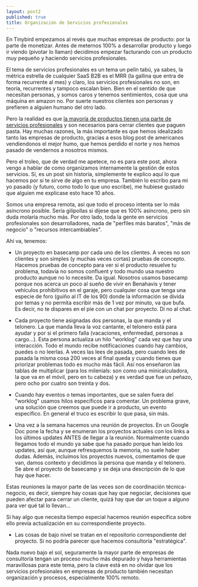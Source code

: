 ```yaml
---
layout: post2
published: true
title: Organización de Servicios profesionales
---
```


En Tinybird empezamos al revés que muchas empresas de producto: por la parte de monetizar. Antes de meternos 100% a desarrollar producto y luego ir viendo (pivotar lo llaman) decidimos empezar facturando con un producto muy pequeño y haciendo servicios profesionales.

El tema de servicios profesionales es un tema un pelín tabú, ya sabes, la métrica estrella de cualquier SaaS B2B es el MRR (la gallina que entra de forma recurrente al mes) y claro, los servicios profesionales no son, en teoría, recurrentes y tampoco escalan bien. Bien en el sentido de que necesitan personas, y somos caros y tenemos sentimientos, cosa que una máquina en amazon no. Por suerte nuestros clientes son personas y prefieren a alguien humano del otro lado.

Pero la realidad es que [la mayoría de productos tienen una parte de servicios profesionales](https://www.saastr.com/dont-forget-the-services-revenue/) y son necesarios para cerrar clientes que paguen pasta. Hay muchas razones, la más importante es que hemos idealizado tanto las empresas de producto, gracias a esos blog post de americanos vendiendonos el mejor humo, que hemos perdido el norte y nos hemos pasado de vendernos a nosotros mismos.

Pero el troleo, que de verdad me apetece, no es para este post, ahora vengo a hablar de como organizamos internamente la gestión de estos servicios. Sí, es un post sin historia, símplemente te explico aquí lo que hacemos por si te sirve de algo en tu empresa. También lo escribo para mi yo pasado (y futuro, como todo lo que uno escribe), me hubiese gustado que alguien me explicase esto hace 10 años.

Somos una empresa remota, así que todo el proceso intenta ser lo más asíncrono posible. Sería gilipollas si dijese que es 100% asíncrono, pero sin duda molaría mucho más. Por otro lado, toda la gente en servicios profesionales son desarrolladores, nada de "perfiles más baratos", "más de negocio" o "recursos intercambiables".

Ahí va, tenemos:

- Un proyecto en basecamp por cada uno de los clientes. A veces no son clientes y son simples (y muchas veces cortas) pruebas de concepto. Hacemos pruebas de concepto para ver si el producto resuelve tu problema, todavía no somos confluent y todo mundo usa nuestro producto aunque no lo necesite. Da igual. Nosotros usamos basecamp porque nos acerca un poco al sueño de vivir en Benahavis y tener vehículos prohibitivos en el garaje, pero cualquier cosa que tenga una especie de foro (guiño al IT de los 90) donde la información se divida por temas y no permita escribir más de 1 vez por minuto, va que bufa. Es decir, no te dispares en el pie con un chat por proyecto. Di no al chat.

- Cada proyecto tiene asignadas dos personas, la que manda y el telonero. La que manda lleva la voz cantante, el telonero está para ayudar y por si el primero falla (vacaciones, enfermedad, personas a cargo...). Esta persona actualiza un hilo "worklog" cada vez que hay una interacción. Todo el mundo recibe notificaciones cuando hay cambios, puedes o no leerlas. A veces las lees de pasada, pero cuando lees de pasada la misma cosa 200 veces al final queda y cuando tienes que priorizar problemas todo es mucho más fácil. Así nos enseñaron las tablas de multiplicar (para los milenials: son como una minicalculadora, la que va en el móvil, pero en tu cabeza) y es verdad que fue un peñazo, pero ocho por cuatro son treinta y dos.

- Cuando hay eventos o temas importantes, que se salen fuera del "worklog" usamos hilos específicos para comentar. Un problema grave, una solución que creemos que puede ir a producto, un evento específico. En general el truco es escribir lo que pasa, sin más.

- Una vez a la semana hacemos una reunión de proyectos. En un Google Doc pone  la fecha y se enumeran los proyectos actuales con los links a los últimos updates ANTES de llegar a la reunión. Normalmente cuando llegamos todo el mundo ya sabe que ha pasado porque han leído los updates, así que, aunque refresquemos la memoria, no suele haber dudas.
Además, incluímos los proyectos nuevos, comentamos de que van, damos contexto y decidimos la persona que manda y el telonero. Se abre el proyecto de basecamp y se deja una descripción de lo que hay que hacer.

Estas reuniones la mayor parte de las veces son de coordinación técnica-negocio, es decir, siempre hay cosas que hay que negociar, decisiones que pueden afectar para cerrar un cliente, quizá hay que dar un toque a alguno para ver qué tal lo llevan...

Si hay algo que necesita tiempo especial hacemos reunión específica sobre ello previa actualización en su correspondiente proyecto.

- Las cosas de bajo nivel se tratan en el repositorio correspondiente del proyecto. Si no podría parecer que hacemos consultoría "estratégica".

Nada nuevo bajo el sol, seguramente la mayor parte de empresas de consultoría tengan un proceso mucho más depurado y haya herramientas maravillosas para este tema, pero la clave está en no olvidar que los servicios profesionales en empresas de producto también necesitan organización y procesos, especialmente 100% remoto.



